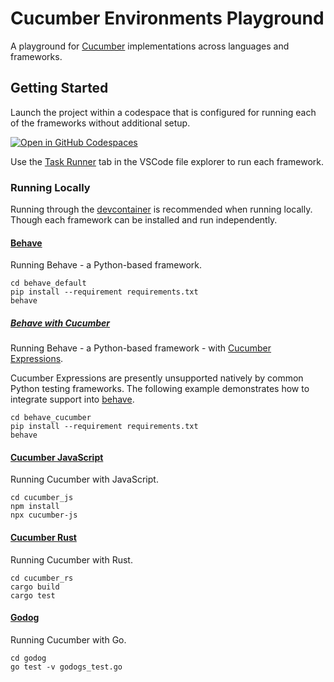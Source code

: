 # Cucumber Environments Playground

A playground for [Cucumber](https://cucumber.io/) implementations across languages and frameworks.

## Getting Started

Launch the project within a codespace that is configured for running each of the frameworks without additional setup.

[![Open in GitHub Codespaces](https://github.com/codespaces/badge.svg)](https://codespaces.new/kieran-ryan/cucumber-env-samples)

Use the [Task Runner](https://marketplace.visualstudio.com/items?itemName=SanaAjani.taskrunnercode) tab in the VSCode file explorer to run each framework.

### Running Locally

Running through the [devcontainer](https://marketplace.visualstudio.com/items?itemName=ms-vscode-remote.remote-containers) is recommended when running locally. Though each framework can be installed and run independently.

#### [Behave](https://github.com/behave/behave)

Running Behave - a Python-based framework.

```console
cd behave_default
pip install --requirement requirements.txt
behave
```

##### [Behave with Cucumber](https://github.com/kieran-ryan/behave-cucumber-matcher)

Running Behave - a Python-based framework - with [Cucumber Expressions](https://github.com/cucumber/cucumber-expressions).

Cucumber Expressions are presently unsupported natively by common Python testing frameworks. The following example demonstrates how to integrate support into [behave](https://behave.readthedocs.io).

```console
cd behave_cucumber
pip install --requirement requirements.txt
behave
```

#### [Cucumber JavaScript](https://github.com/cucumber/cucumber-js)

Running Cucumber with JavaScript.

```console
cd cucumber_js
npm install
npx cucumber-js
```

#### [Cucumber Rust](https://github.com/cucumber-rs/cucumber)

Running Cucumber with Rust.

```console
cd cucumber_rs
cargo build
cargo test
```

#### [Godog](https://github.com/cucumber/godog)

Running Cucumber with Go.

```console
cd godog
go test -v godogs_test.go
```

